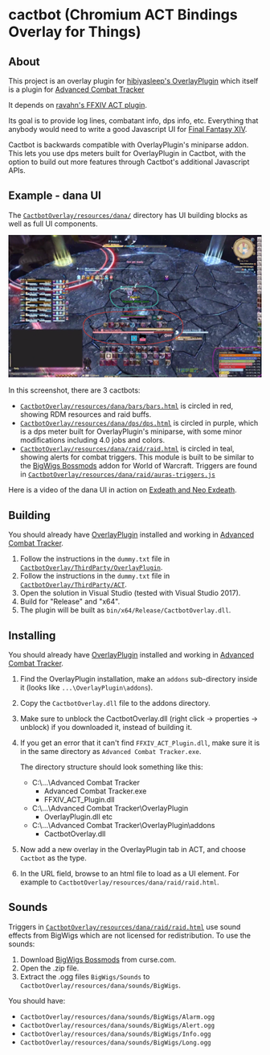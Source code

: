 # cactbot (Chromium ACT Bindings Overlay for Things)

## About

This project is an overlay plugin for
[hibiyasleep's OverlayPlugin](https://github.com/hibiyasleep/OverlayPlugin)
which itself is a plugin for
[Advanced Combat Tracker](http://advancedcombattracker.com/)

It depends on [ravahn's FFXIV ACT plugin](http://www.eq2flames.com/plugin-discussion/98088-ffxiv-arr-plugin.html).

Its goal is to provide log lines, combatant info, dps info, etc.  Everything
that anybody would need to write a good Javascript UI for
[Final Fantasy XIV](http://www.finalfantasyxiv.com/).

Cactbot is backwards compatible with OverlayPlugin's miniparse addon. This lets you use
dps meters built for OverlayPlugin in Cactbot, with the option to build out more features
through Cactbot's additional Javascript APIs.

## Example - dana UI

The [`CactbotOverlay/resources/dana/`](CactbotOverlay/resources/dana/) directory has UI building blocks as well as full UI components.

![dana ui screenshot](Screenshot-Dana.png)

In this screenshot, there are 3 cactbots:
- [`CactbotOverlay/resources/dana/bars/bars.html`](CactbotOverlay/resources/dana/bars/bars.html) is circled in red, showing RDM resources and raid buffs.
- [`CactbotOverlay/resources/dana/dps/dps.html`](CactbotOverlay/resources/dana/dps/dps.html) is circled in purple, which is a dps meter built for OverlayPlugin's miniparse, with some minor modifications including 4.0 jobs and colors.
- [`CactbotOverlay/resources/dana/raid/raid.html`](CactbotOverlay/resources/dana/raid/raid.html) is circled in teal, showing alerts for combat triggers. This module is built to be similar to the [BigWigs Bossmods](https://mods.curse.com/addons/wow/big-wigs) addon for World of Warcraft. Triggers are found in [`CactbotOverlay/resources/dana/raid/auras-triggers.js`](CactbotOverlay/resources/dana/raid/auras-triggers.js)

Here is a video of the dana UI in action on [Exdeath and Neo Exdeath](https://www.youtube.com/watch?v=Ot_GMEcwv94).

## Building

You should already have [OverlayPlugin](https://github.com/hibiyasleep/OverlayPlugin/releases) installed and working in [Advanced Combat Tracker](http://advancedcombattracker.com/).

1. Follow the instructions in the `dummy.txt` file in [`CactbotOverlay/ThirdParty/OverlayPlugin`](CactbotOverlay/ThirdParty/OverlayPlugin).
2. Follow the instructions in the `dummy.txt` file in [`CactbotOverlay/ThirdParty/ACT`](CactbotOverlay/ThirdParty/ACT).
3. Open the solution in Visual Studio (tested with Visual Studio 2017).
4. Build for "Release" and "x64".
5. The plugin will be built as `bin/x64/Release/CactbotOverlay.dll`.

## Installing

You should already have [OverlayPlugin](https://github.com/hibiyasleep/OverlayPlugin/releases) installed and working in [Advanced Combat Tracker](http://advancedcombattracker.com/).

1. Find the OverlayPlugin installation, make an `addons` sub-directory inside it (looks like `...\OverlayPlugin\addons`).
2. Copy the `CactbotOverlay.dll` file to the addons directory.
3. Make sure to unblock the CactbotOverlay.dll (right click -> properties -> unblock) if you downloaded it, instead of building it.
4. If you get an error that it can't find `FFXIV_ACT_Plugin.dll`, make sure it is in the same directory as `Advanced Combat Tracker.exe`.

   The directory structure should look something like this:
   - C:\\...\\Advanced Combat Tracker
     - Advanced Combat Tracker.exe
     - FFXIV_ACT_Plugin.dll
   - C:\\...\\Advanced Combat Tracker\\OverlayPlugin
     - OverlayPlugin.dll etc
   - C:\\...\\Advanced Combat Tracker\\OverlayPlugin\\addons
     - CactbotOverlay.dll

5. Now add a new overlay in the OverlayPlugin tab in ACT, and choose `Cactbot` as the type.
6. In the URL field, browse to an html file to load as a UI element. For example to `CactbotOverlay/resources/dana/raid/raid.html`.

## Sounds

Triggers in [`CactbotOverlay/resources/dana/raid/raid.html`](CactbotOverlay/resources/dana/raid/raid.html)
use sound effects from BigWigs which are not licensed for redistribution. To use the sounds:
1. Download [BigWigs Bossmods](https://mods.curse.com/addons/wow/big-wigs) from curse.com.
2. Open the .zip file.
3. Extract the .ogg files `BigWigs/Sounds` to `CactbotOverlay/resources/dana/sounds/BigWigs`.

You should have:
- `CactbotOverlay/resources/dana/sounds/BigWigs/Alarm.ogg`
- `CactbotOverlay/resources/dana/sounds/BigWigs/Alert.ogg`
- `CactbotOverlay/resources/dana/sounds/BigWigs/Info.ogg`
- `CactbotOverlay/resources/dana/sounds/BigWigs/Long.ogg`